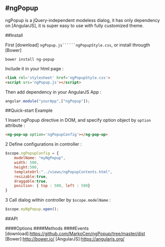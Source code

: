 #ngPopup
-----
ngPopup is a jQuery-independent modeless dialog, it has only dependency on [AngularJS], it is super easy to use with fully customized theme.

##Install

First [download] ```ngPopup.js``````ngPopupStyle.css```, or install througth [Bower]
```
bower install ng-popup
```
Include it in your html page :

```html
<link rel='stylesheet' href='ngPopupStyle.css'>
<script src='ngPopup.js'></script>
```


Then add dependency in your AngularJS App :
```javascript
angular.module("yourApp",["ngPopup"]);
```

##Quick-start Example

1 Insert ngPopup directive in DOM, and specify option object by ```option``` attribute :
```html
<ng-pop-up option='ngPopupConfig'></ng-pop-up>
```
2 Define configurations in controller :

```javascript
$scope.ngPopupConfig = {
	modelName: "myNgPopup",
    width: 500,
    height:500,
    templateUrl:"../views/ngPopupContents.html",
    resizable:true,
    draggable:true,
    position: { top : 500, left : 500}
}
```
3 Call dialog within controller by ```$scope.modelName``` :
```javascript
$scope.myNgPopup.open();
```
##API

####Options
####Methods
####Events
[download]:https://github.com/MarkoCen/ngPopup/tree/master/dist
[Bower]:http://bower.io/
[AngularJS]:https://angularjs.org/
